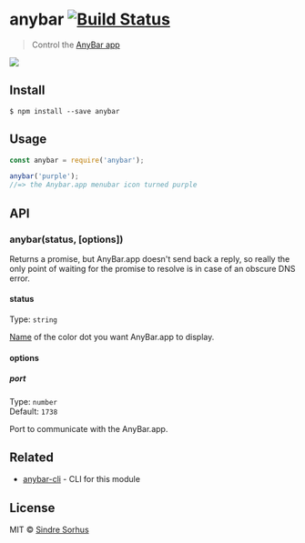 # anybar [![Build Status](https://travis-ci.org/sindresorhus/anybar.svg?branch=master)](https://travis-ci.org/sindresorhus/anybar)

> Control the [AnyBar app](https://github.com/tonsky/AnyBar)

[![](https://github.com/tonsky/AnyBar/blob/master/AnyBar/Resources/screenshot.png)](https://github.com/tonsky/AnyBar)


## Install

```
$ npm install --save anybar
```


## Usage

```js
const anybar = require('anybar');

anybar('purple');
//=> the Anybar.app menubar icon turned purple
```


## API

### anybar(status, [options])

Returns a promise, but AnyBar.app doesn't send back a reply, so really the only point of waiting for the promise to resolve is in case of an obscure DNS error.

#### status

Type: `string`

[Name](https://github.com/tonsky/AnyBar#usage) of the color dot you want AnyBar.app to display.

#### options

##### port

Type: `number`<br>
Default: `1738`

Port to communicate with the AnyBar.app.


## Related

- [anybar-cli](https://github.com/sindresorhus/anybar-cli) - CLI for this module


## License

MIT © [Sindre Sorhus](https://sindresorhus.com)
